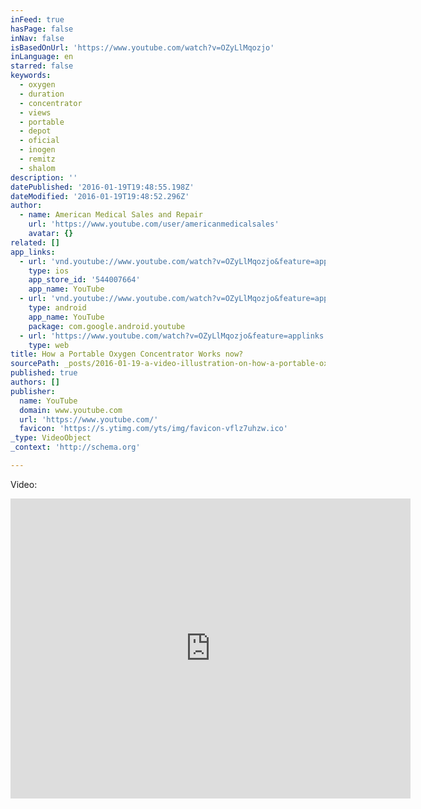 ```yaml
---
inFeed: true
hasPage: false
inNav: false
isBasedOnUrl: 'https://www.youtube.com/watch?v=OZyLlMqozjo'
inLanguage: en
starred: false
keywords:
  - oxygen
  - duration
  - concentrator
  - views
  - portable
  - depot
  - oficial
  - inogen
  - remitz
  - shalom
description: ''
datePublished: '2016-01-19T19:48:55.198Z'
dateModified: '2016-01-19T19:48:52.296Z'
author:
  - name: American Medical Sales and Repair
    url: 'https://www.youtube.com/user/americanmedicalsales'
    avatar: {}
related: []
app_links:
  - url: 'vnd.youtube://www.youtube.com/watch?v=OZyLlMqozjo&feature=applinks'
    type: ios
    app_store_id: '544007664'
    app_name: YouTube
  - url: 'vnd.youtube://www.youtube.com/watch?v=OZyLlMqozjo&feature=applinks'
    type: android
    app_name: YouTube
    package: com.google.android.youtube
  - url: 'https://www.youtube.com/watch?v=OZyLlMqozjo&feature=applinks'
    type: web
title: How a Portable Oxygen Concentrator Works now?
sourcePath: _posts/2016-01-19-a-video-illustration-on-how-a-portable-oxygen-concentrator-w.md
published: true
authors: []
publisher:
  name: YouTube
  domain: www.youtube.com
  url: 'https://www.youtube.com/'
  favicon: 'https://s.ytimg.com/yts/img/favicon-vflz7uhzw.ico'
_type: VideoObject
_context: 'http://schema.org'

---
```

Video:

<iframe src="https://cdn.embedly.com/widgets/media.html?src=https%3A%2F%2Fwww.youtube.com%2Fembed%2FOZyLlMqozjo%3Ffeature%3Doembed&amp;url=https%3A%2F%2Fwww.youtube.com%2Fwatch%3Fv%3DOZyLlMqozjo&amp;image=https%3A%2F%2Fi.ytimg.com%2Fvi%2FOZyLlMqozjo%2Fhqdefault.jpg&amp;key=b7d04c9b404c499eba89ee7072e1c4f7&amp;type=text%2Fhtml&amp;schema=youtube" width="640" height="480" scrolling="no" frameborder="0" allowfullscreen="allowfullscreen" style=""></iframe>